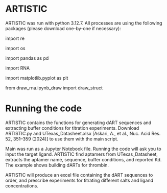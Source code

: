 # ARTISTIC
ARTISTIC was run with python 3.12.7. All processes are using the following packages (please download one-by-one if necessary):

import re

import os

import pandas as pd

import RNA

import matplotlib.pyplot as plt

from draw_rna.ipynb_draw import draw_struct

# Running the code

ARTISTIC contains the functions for generating dART sequences and extracting buffer conditions for titration experiments. Download ARTISTIC.py and UTexas_Datasheet.xlsx [Askari, A., et al., Nuc. Acid Res. 52, 351–359 (2024)] to use them with the main script.

Main was run as a Jupyter Notebook file. Running the code will ask you to input the target ligand. ARTISTIC find aptamers from UTexas_Datasheet, extracts the aptamer name, sequence, buffer conditions, and reported Kd. The example shows building dARTs for thrombin.

ARTISTIC will produce an excel file containing the dART sequences to order, and prescribe experiments for titrating different salts and ligand concentrations.
